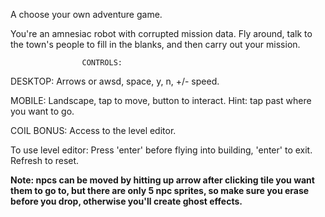 A choose your own adventure game.

You're an amnesiac robot with corrupted mission data. Fly around, talk to the town's people to fill in the blanks, and then carry out your mission.

                    CONTROLS: 
DESKTOP: Arrows or awsd, space, y, n, +/- speed.

MOBILE: Landscape, tap to move, button to interact. Hint: tap past where you want to go.

COIL BONUS: Access to the level editor.

To use level editor: Press 'enter' before flying into building, 'enter' to exit. Refresh to reset.

**Note: npcs can be moved by hitting up arrow after clicking tile you want them to go to, but there are only 5 npc sprites, so make sure you erase before you drop, otherwise you'll create ghost effects.**